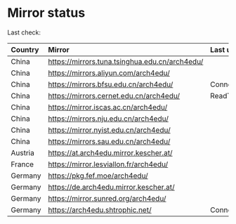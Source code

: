 <script src="./time.js"></script>
# Mirror status
Last check: <script type="text/javascript">localize(1753349499.6342955);</script>

|Country|Mirror|Last update|
|:------|:-----|:----------|
|China|https://mirrors.tuna.tsinghua.edu.cn/arch4edu/|<script type="text/javascript">localize(1753296569);</script>|
|China|https://mirrors.aliyun.com/arch4edu/|<script type="text/javascript">localize(1753296569);</script>|
|China|https://mirrors.bfsu.edu.cn/arch4edu/|ConnectionError|
|China|https://mirrors.cernet.edu.cn/arch4edu/|ReadTimeout|
|China|https://mirror.iscas.ac.cn/arch4edu/|<script type="text/javascript">localize(1753340397);</script>|
|China|https://mirrors.nju.edu.cn/arch4edu/|<script type="text/javascript">localize(1753296569);</script>|
|China|https://mirror.nyist.edu.cn/arch4edu/|<script type="text/javascript">localize(1753296569);</script>|
|China|https://mirrors.sau.edu.cn/arch4edu/|<script type="text/javascript">localize(1752994001);</script>|
|Austria|https://at.arch4edu.mirror.kescher.at/|<script type="text/javascript">localize(1753296569);</script>|
|France|https://mirror.lesviallon.fr/arch4edu/|<script type="text/javascript">localize(1753296569);</script>|
|Germany|https://pkg.fef.moe/arch4edu/|<script type="text/javascript">localize(1753296569);</script>|
|Germany|https://de.arch4edu.mirror.kescher.at/|<script type="text/javascript">localize(1753296569);</script>|
|Germany|https://mirror.sunred.org/arch4edu/|<script type="text/javascript">localize(1753296569);</script>|
|Germany|https://arch4edu.shtrophic.net/|ConnectionError|

<script src="./tablefilter/tablefilter.js"></script>
<script src="./table.js"></script>